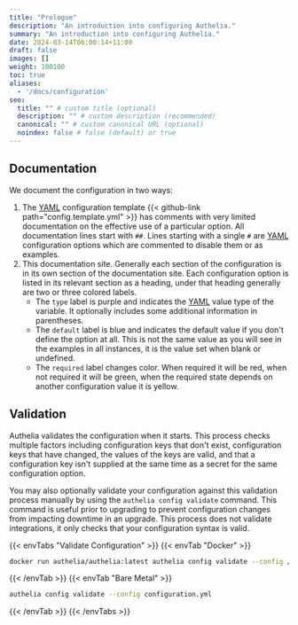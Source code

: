 ```yaml
---
title: "Prologue"
description: "An introduction into configuring Authelia."
summary: "An introduction into configuring Authelia."
date: 2024-03-14T06:00:14+11:00
draft: false
images: []
weight: 100100
toc: true
aliases:
  - '/docs/configuration'
seo:
  title: "" # custom title (optional)
  description: "" # custom description (recommended)
  canonical: "" # custom canonical URL (optional)
  noindex: false # false (default) or true
---
```


## Documentation

We document the configuration in two ways:

1. The [YAML] configuration template {{< github-link path="config.template.yml" >}} has comments with very limited
   documentation on the effective use of a particular option. All documentation lines start with `##`. Lines
   starting with a single `#` are [YAML] configuration options which are commented to disable them or as examples.
2. This documentation site. Generally each section of the configuration is in its own section of the documentation
   site. Each configuration option is listed in its relevant section as a heading, under that heading generally are two
   or three colored labels.
   * The `type` label is purple and indicates the [YAML] value type of the variable. It optionally includes some
     additional information in parentheses.
   * The `default` label is blue and indicates the default value if you don't define the option at all. This is not the
     same value as you will see in the examples in all instances, it is the value set when blank or undefined.
   * The `required` label changes color. When required it will be red, when not required it will be green, when the
     required state depends on another configuration value it is yellow.

## Validation

Authelia validates the configuration when it starts. This process checks multiple factors including configuration keys
that don't exist, configuration keys that have changed, the values of the keys are valid, and that a configuration
key isn't supplied at the same time as a secret for the same configuration option.

You may also optionally validate your configuration against this validation process manually by using the
`authelia config validate` command. This command is useful prior to upgrading to prevent configuration changes from
impacting downtime in an upgrade. This process does not validate integrations, it only checks that your configuration
syntax is valid.

{{< envTabs "Validate Configuration" >}}
{{< envTab "Docker" >}}
```bash
docker run authelia/authelia:latest authelia config validate --config /config/configuration.yml
```
{{< /envTab >}}
{{< envTab "Bare Metal" >}}
```bash
authelia config validate --config configuration.yml
```
{{< /envTab >}}
{{< /envTabs >}}

[YAML]: https://yaml.org/
